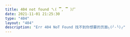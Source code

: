 ```yaml
---
title: 404 not found ㄟ( ▔, ▔ )ㄏ
date: 2021-11-01 21:25:30
type: "404"
layout: "404"
description: "Err 404 NoT Found 找不到你想要的页面╮(╯-╰)╭"
---
```





